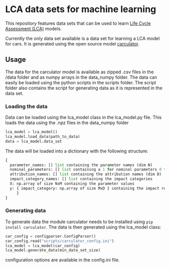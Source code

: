 # LCA data sets for machine learning

This repository features data sets that can be used to learn [Life Cycle Assessment (LCA)](https://en.wikipedia.org/wiki/Life-cycle_assessment) models.

Currently the only data set available is a data set for learning a LCA model for cars. It is generated using the open source model [carculator](https://github.com/romainsacchi/carculator).

## Usage
The data for the carculator model is available as zipped .csv files in the /data folder and as numpy arrays in the data_numpy folder. The data can easily be loaded using the python scripts in the scripts folder.
The script folder also contains the script for generating data as it is represented in the data set.

### Loading the data
Data can be loaded using the lca_model class in the lca_model.py file. This loads the data using the .npz files in the data_numpy folder
```python
lca_model = lca_model()
lca_model.load_data(path_to_data)
data = lca_model.data_set
```
The data will be loaded into a dictionary with the following structure:
```python
{ 
  parameter_names: [] list containing the parameter names (dim N)
  nominal_parameters: [] list containing a 1 for nominal parameters 0 for numerical parameters
  attribution_names: [] list containing the attribution names (dim D)
  impact_category_names: [] list containing the impact categories
  X: np.array of size NxM containing the parameter values
  y: { impact_category: np.array of size MxD } containing the impact results for the corresponding impact category
     }
}
```
### Generating data
To generate data the module carculator needs to be installed using `pip install carculator`.
The data is then generated using the lca_model class:

```python        
car_config = configparser.ConfigParser()
car_config.read("scripts/carculator_config.ini")   
lca_model = lca_model(car_config)
lca_model.generate_data(min_data_set_size)
```

configuration options are available in the config.ini file.

